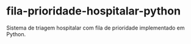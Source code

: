 # fila-prioridade-hospitalar-python
Sistema de triagem hospitalar com fila de prioridade implementado em Python.
